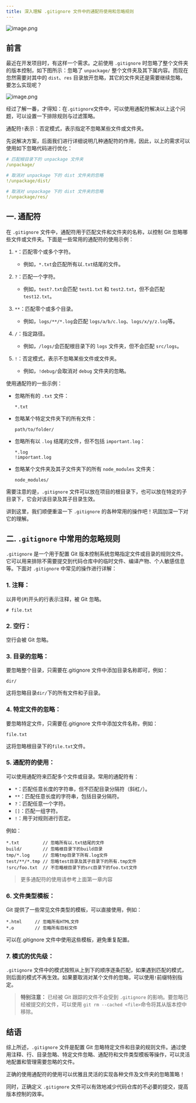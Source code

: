 ```yaml
---
title: 深入理解 .gitignore 文件中的通配符使用和忽略规则
---
```


![image.png](https://p9-juejin.byteimg.com/tos-cn-i-k3u1fbpfcp/42c4502c2be54b078922cd14d7dbd8fc~tplv-k3u1fbpfcp-jj-mark:0:0:0:0:q75.image#?w=1174&h=382&s=83130&e=png&b=ffffff)

## 前言

最近在开发项目时，有这样一个需求。之前使用 `.gitignore` 时忽略了整个文件夹的版本控制，如下图所示：忽略了 `unpackage/` 整个文件夹及其下属内容。而现在忽然需要对其中的 `dist`、`res` 目录放开忽略，其它的文件夹还是需要继续忽略，要怎么实现呢？

![image.png](https://p9-juejin.byteimg.com/tos-cn-i-k3u1fbpfcp/752ee44bb92d475d8ecfebdda43f3491~tplv-k3u1fbpfcp-jj-mark:0:0:0:0:q75.image#?w=415&h=158&s=8156&e=png&b=191919)

经过了解一番，才得知：在`.gitignore`文件中，可以使用通配符解决以上这个问题，可以设置一下排除规则与过滤策略。

通配符`!`表示：否定模式，表示指定不忽略某些文件或文件夹。

先说解决方案，后面我们进行详细说明几种通配符的作用，因此，以上的需求可以使用如下忽略代码进行优化：

```yml
# 匹配根目录下的 unpackage 文件夹
/unpackage/

# 取消对 unpackage 下的 dist 文件夹的忽略
!/unpackage/dist/

# 取消对 unpackage 下的 dist 文件夹的忽略
!/unpackage/res/
```

## 一. 通配符

在 `.gitignore` 文件中，通配符用于匹配文件和文件夹的名称，以控制 Git 忽略哪些文件或文件夹。下面是一些常用的通配符的使用示例：

1. `*`：匹配零个或多个字符。

   - 例如，`*.txt`会匹配所有以`.txt`结尾的文件。

2. `?`：匹配一个字符。

   - 例如，`test?.txt`会匹配 `test1.txt` 和 `test2.txt`，但不会匹配 `test12.txt`。

3. `**`：匹配零个或多个目录。

   - 例如，`logs/**/*.log`会匹配 `logs/a/b/c.log`、`logs/x/y/z.log`等。

4. `/`：指定路径。

   - 例如，`/logs/`会匹配根目录下的 `logs` 文件夹，但不会匹配 `src/logs`。

5. `!`：否定模式，表示不忽略某些文件或文件夹。
   - 例如，`!debug/`会取消对 `debug` 文件夹的忽略。

使用通配符的一些示例：

- 忽略所有的 `.txt` 文件：

  ```
  *.txt
  ```

- 忽略某个特定文件夹下的所有文件：

  ```
  path/to/folder/
  ```

- 忽略所有以 `.log` 结尾的文件，但不包括 `important.log`：

  ```
  *.log
  !important.log
  ```

- 忽略某个文件夹及其子文件夹下的所有 `node_modules` 文件夹：
  ```
  node_modules/
  ```

需要注意的是，`.gitignore` 文件可以放在项目的根目录下，也可以放在特定的子目录下，它会对该目录及其子目录生效。

讲到这里，我们顺便重温一下 `.gitignore` 的各种常用的操作吧！巩固加深一下对它的理解。

## 二. `.gitignore` 中常用的忽略规则

`.gitignore` 是一个用于配置 Git 版本控制系统忽略指定文件或目录的规则文件。它可以用来排除不需要提交到代码仓库中的临时文件、编译产物、个人敏感信息等。下面对 `.gitignore` 中常见的操作进行详解：

### 1. 注释：

以井号(#)开头的行表示注释，被 Git 忽略。

```
# file.txt
```

### 2. 空行：

空行会被 Git 忽略。

### 3. 目录的忽略：

要忽略整个目录，只需要在.gitignore 文件中添加目录名称即可，例如：

```
dir/
```

这将忽略目录`dir/`下的所有文件和子目录。

### 4. 特定文件的忽略：

要忽略特定文件，只需要在.gitignore 文件中添加文件名称，例如：

```
file.txt
```

这将忽略根目录下的`file.txt`文件。

### 5. 通配符的使用：

可以使用通配符来匹配多个文件或目录。常用的通配符有：

- `*`：匹配任意长度的字符串，但不匹配目录分隔符（斜杠`/`）。
- `**`：匹配任意长度的字符串，包括目录分隔符。
- `?`：匹配任意一个字符。
- `[]`：匹配一组字符。
- `!`：用于对规则进行否定。

例如：

```
*.txt         // 忽略所有以.txt结尾的文件
build/        // 忽略根目录下的build目录
tmp/*.log     // 忽略tmp目录下所有.log文件
test/**/*.tmp // 忽略test目录及其子目录下的所有.tmp文件
!src/foo.txt  // 不忽略根目录下的src目录下的foo.txt文件
```

> 更多通配符的使用请参考上面第一章内容

### 6. 文件类型模板：

Git 提供了一些常见文件类型的模板，可以直接使用，例如：

```
*.html     // 忽略所有HTML文件
*.o        // 忽略所有目标文件
```

可以在.gitignore 文件中使用这些模板，避免重复配置。

### 7. 模式的优先级：

`.gitignore` 文件中的模式按照从上到下的顺序逐条匹配，如果遇到匹配的模式，则后面的模式不再生效。如果要取消对某个文件的忽略，可以使用`!`前缀特别指定。

> **特别注意：** 已经被 Git 跟踪的文件不会受到 `.gitignore` 的影响。要忽略已经被提交的文件，可以使用 `git rm --cached <file>`命令将其从版本控中移除。

## 结语

综上所述，`.gitignore` 文件是配置 Git 忽略特定文件和目录的规则文件。通过使用注释、行、目录忽略、特定文件忽略、通配符和文件类型模板等操作，可以灵活地配置和管理需要忽略的文件。

正确的使用通配符的使用可以优雅且灵活的实现各种文件及文件夹的忽略策略！

同时，正确定义 `.gitignore` 文件可以有效地减少代码仓库的不必要的提交，提高版本控制的效率。

<ArticleFooter :link="['juejin::https://juejin.cn/post/7290210264728469504', 'weixin::https://mp.weixin.qq.com/s/hCr51eCiGfXNnNKECcRrtg']" />
